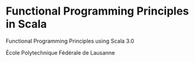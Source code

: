# Functional Programming Principles in Scala

Functional Programming Principles using Scala 3.0

École Polytechnique Fédérale de Lausanne